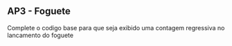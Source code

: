 ## AP3 - Foguete

Complete o codigo base para que seja exibido uma contagem regressiva no lancamento do foguete